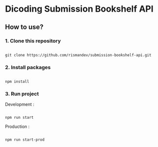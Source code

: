 # Dicoding Submission Bookshelf API

## How to use?

### 1. Clone this repository

```

git clone https://github.com/rismandev/submission-bookshelf-api.git

```

### 2. Install packages

```

npm install

```

### 3. Run project

Development :

```

npm run start

```

Production :

```

npm run start-prod

```
